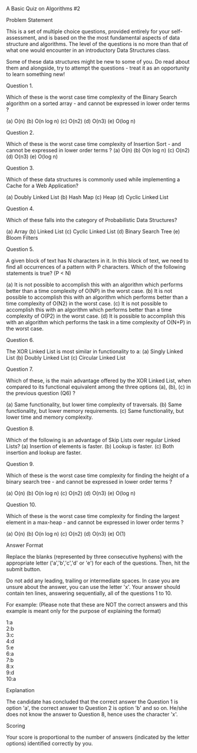 A Basic Quiz on Algorithms #2

Problem Statement

This is a set of multiple choice questions, provided entirely for your self-assessment, and is based on the the most fundamental aspects of data structure and algorithms. The level of the questions is no more than that of what one would encounter in an introductory Data Structures class.

Some of these data structures might be new to some of you. Do read about them and alongside, try to attempt the questions - treat it as an opportunity to learn something new!

Question 1.

Which of these is the worst case time complexity of the Binary Search algorithm on a sorted array - and cannot be expressed in lower order terms ?

(a) O(n)
(b) O(n log n)
(c) O(n2)
(d) O(n3)
(e) O(log n)

Question 2.

Which of these is the worst case time complexity of Insertion Sort - and cannot be expressed in lower order terms ?
(a) O(n)
(b) O(n log n)
(c) O(n2)
(d) O(n3)
(e) O(log n)

Question 3.

Which of these data structures is commonly used while implementing a Cache for a Web Application?

(a) Doubly Linked List
(b) Hash Map
(c) Heap
(d) Cyclic Linked List

Question 4.

Which of these falls into the category of Probabilistic Data Structures?

(a) Array
(b) Linked List
(c) Cyclic Linked List
(d) Binary Search Tree
(e) Bloom Filters

Question 5.

A given block of text has N characters in it. In this block of text, we need to find all occurrences of a pattern with P characters. Which of the following statements is true?
(P < N)

(a) It is not possible to accomplish this with an algorithm which performs better than a time complexity of O(NP) in the worst case.
(b) It is not possible to accomplish this with an algorithm which performs better than a time complexity of O(N2) in the worst case.
(c) It is not possible to accomplish this with an algorithm which performs better than a time complexity of O(P2) in the worst case.
(d) It is possible to accomplish this with an algorithm which performs the task in a time complexity of O(N+P) in the worst case.

Question 6.

The XOR Linked List is most similar in functionality to a:
(a) Singly Linked List (b) Doubly Linked List
(c) Circular Linked List

Question 7.

Which of these, is the main advantage offered by the XOR Linked List, when compared to its functional equivalent among the three options (a), (b), (c) in the previous question (Q6) ?

(a) Same functionality, but lower time complexity of traversals.
(b) Same functionality, but lower memory requirements.
(c) Same functionality, but lower time and memory complexity.

Question 8.

Which of the following is an advantage of Skip Lists over regular Linked Lists?
(a) Insertion of elements is faster.
(b) Lookup is faster.
(c) Both insertion and lookup are faster.

Question 9.

Which of these is the worst case time complexity for finding the height of a binary search tree - and cannot be expressed in lower order terms ?

(a) O(n)
(b) O(n log n)
(c) O(n2)
(d) O(n3)
(e) O(log n)

Question 10.

Which of these is the worst case time complexity for finding the largest element in a max-heap - and cannot be expressed in lower order terms ?

(a) O(n)
(b) O(n log n)
(c) O(n2)
(d) O(n3)
(e) O(1)

Answer Format

Replace the blanks (represented by three consecutive hyphens) with the appropriate letter ('a','b','c','d' or 'e') for each of the questions. Then, hit the submit button.

Do not add any leading, trailing or intermediate spaces.
In case you are unsure about the answer, you can use the letter 'x'.
Your answer should contain ten lines, answering sequentially, all of the questions 1 to 10.

For example: (Please note that these are NOT the correct answers and this example is meant only for the purpose of explaining the format)

1:a  
2:b  
3:c  
4:d  
5:e  
6:a  
7:b  
8:x  
9:d  
10:a     

Explanation

The candidate has concluded that the correct answer the Question 1 is option 'a', the correct answer to Question 2 is option 'b' and so on. He/she does not know the answer to Question 8, hence uses the character 'x'.

Scoring

Your score is proportional to the number of answers (indicated by the letter options) identified correctly by you.
